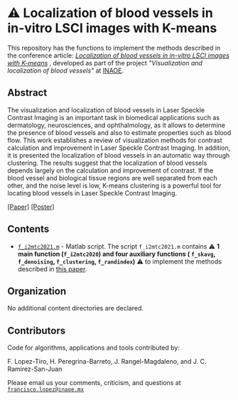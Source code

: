 # ⚠️ Localization of blood vessels in in-vitro LSCI images with K-means

This repository has the functions to implement the methods described in the conference article: [*Localization of blood vessels in in-vitro LSCI images with K-means*](https://github.com/friscolt/i2mtc-2021/blob/main/i2mtc2021.pdf) , developed as part of the project *"Visualization and localization of blood vessels"* at [INAOE](https://www.inaoep.mx). 


## Abstract
The visualization and localization of blood vessels in  Laser Speckle Contrast Imaging is an important task in biomedical applications such as dermatology, neurosciences, and ophthalmology, as it allows to determine the presence of blood vessels and also to estimate properties such as blood flow. 
This work establishes a review of visualization methods for contrast calculation and improvement in Laser Speckle Contrast Imaging. In addition, it is presented the localization of blood vessels in an automatic way through  clustering. The results suggest that the localization of blood vessels depends largely on the calculation and improvement of contrast. If the blood vessel and biological tissue regions are well separated from each other, and the noise level is low, K-means clustering is a powerful tool for locating blood vessels in Laser Speckle Contrast Imaging. 

[[Paper]](https://github.com/friscolt/i2mtc-2021/blob/main/i2mtc2021.pdf) [[Poster]](https://www.researchgate.net/publication/350372727_Localization_of_Blood_Vessels_in_In-Vitro_LSCI_Images_with_K-Means)


## Contents


* [`f_i2mtc2021.m`](https://github.com/friscolt/i2mtc-2021/blob/main/f_i2mtc2021.m) -  Matlab script. The script  `f_i2mtc2021.m` contains  ⚠️ **1 main function (`f_i2mtc2020`) and four auxiliary functions ( `f_skavg`, `f_denoising`, `f_clustering`, `f_randindex`)** ⚠️ to implement the methods described in [this paper](https://github.com/friscolt/i2mtc-2021/blob/main/i2mtc2021.pdf). 







## Organization

No additional content directories are declared. 



## Contributors

Code for algorithms, applications and tools contributed by:

F. Lopez-Tiro, H. Peregrina-Barreto, J. Rangel-Magdaleno, and J. C. Ramirez-San-Juan

Please email us your comments, criticism, and questions at [`francisco.lopez@inaoe.mx`](mailto:francisco.lopez@inaoe.com?subject=[GitHub]%20i2mtc2021%20repository)
